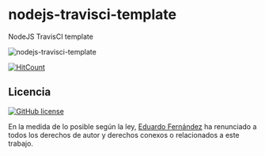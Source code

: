 # nodejs-travisci-template

NodeJS TravisCI template

![nodejs-travisci-template](./screen.png)

[![HitCount](http://hits.dwyl.io/edufrojo/nodejs-travisci-template.svg)](http://hits.dwyl.io/edufrojo/nodejs-travisci-template)

## Licencia

[![GitHub license](https://img.shields.io/github/license/edufrojo/nodejs-travisci-template.svg)](https://github.com/edufrojo/nodejs-travisci-template/blob/master/LICENSE)

En la medida de lo posible según la ley, [Eduardo Fernández](edufrojo.github.io) ha renunciado a todos los derechos de autor y derechos conexos o relacionados a este trabajo.
